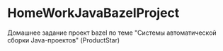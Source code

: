 # HomeWorkJavaBazelProject
Домашнее задание проект bazel по теме "Системы автоматической сборки Java-проектов" (ProductStar)

